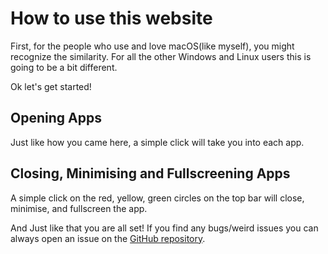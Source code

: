 # How to use this website

First, for the people who use and love macOS(like myself), you might recognize the similarity. For all the other Windows and Linux users this is going to be a bit different.

Ok let's get started!

## Opening Apps
Just like how you came here, a simple click will take you into each app.

## Closing, Minimising and Fullscreening Apps
A simple click on the red, yellow, green circles on the top bar will close, minimise, and fullscreen the app.

And Just like that you are all set! If you find any bugs/weird issues you can always open an issue on the [GitHub repository](https://github.com/dragonsenseiguy/personal-website/issues).
